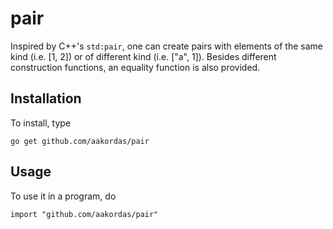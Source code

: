 # pair
Inspired by C++'s `std:pair`,  one can create pairs with elements of the same kind (i.e. [1, 2]) or of different kind (i.e. ["a", 1]). Besides different construction functions, an equality function is also provided.

## Installation

To install, type 
```
go get github.com/aakordas/pair
```

## Usage

To use it in a program, do 
```
import "github.com/aakordas/pair"
```
